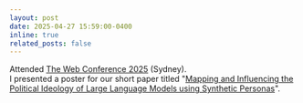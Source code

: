 ```yaml
---
layout: post
date: 2025-04-27 15:59:00-0400
inline: true
related_posts: false
---
```


Attended [The Web Conference 2025](https://www2025.thewebconf.org/) (Sydney). <br>
I presented a poster for our short paper titled "[Mapping and Influencing the Political Ideology of Large Language Models using Synthetic Personas](https://arxiv.org/abs/2412.14843)".